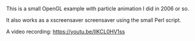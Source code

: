 This is a small OpenGL example with particle animation I did in 2006 or so.

It also works as a xscreensaver screensaver using the small Perl script.

A video recording: https://youtu.be/llKCL0HV1ss
